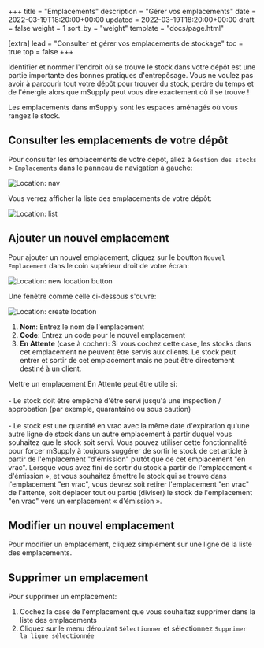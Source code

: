 +++
title = "Emplacements"
description = "Gérer vos emplacements"
date = 2022-03-19T18:20:00+00:00
updated = 2022-03-19T18:20:00+00:00
draft = false
weight = 1
sort_by = "weight"
template = "docs/page.html"

[extra]
lead = "Consulter et gérer vos emplacements de stockage"
toc = true
top = false
+++

Identifier et nommer l'endroit où se trouve le stock dans votre dépôt est une partie importante des bonnes pratiques d'entrepôsage. Vous ne voulez pas avoir à parcourir tout votre dépôt pour trouver du stock, perdre du temps et de l'énergie alors que mSupply peut vous dire exactement où il se trouve !

Les emplacements dans mSupply sont les espaces aménagés où vous rangez le stock. 

## Consulter les emplacements de votre dépôt

Pour consulter les emplacements de votre dépôt, allez à `Gestion des stocks` > `Emplacements` dans le panneau de navigation à gauche: 

![Location: nav](/docs/inventory/images/loc_gotoloc.png)

Vous verrez afficher la liste des emplacements de votre dépôt: 

![Location: list](/docs/inventory/images/loc_loclist.png)

## Ajouter un nouvel emplacement

Pour ajouter un nouvel emplacement, cliquez sur le boutton `Nouvel Emplacement` dans le coin supérieur droit de votre écran:

![Location: new location button](/docs/inventory/images/loc_newlocbutton.png)

Une fenêtre comme celle ci-dessous s'ouvre: 

![Location: create location](/docs/inventory/images/loc_createloc.png)

1. **Nom**: Entrez le nom de l'emplacement
2. **Code**: Entrez un code pour le nouvel emplacement
3. **En Attente** (case à cocher): Si vous cochez cette case, les stocks dans cet emplacement ne peuvent être servis aux clients. Le stock peut entrer et sortir de cet emplacement mais ne peut être directement destiné à un client. 

<div class="tip">
Mettre un emplacement En Attente peut être utile si: 
<br><br>
- Le stock doit être empêché d'être servi jusqu'à une inspection / approbation (par exemple, quarantaine ou sous caution)
<br><br>
- Le stock est une quantité en vrac avec la même date d'expiration qu'une autre ligne de stock dans un autre emplacement à partir duquel vous souhaitez que le stock soit servi. Vous pouvez utiliser cette fonctionnalité pour forcer mSupply à toujours suggérer de sortir le stock de cet article à partir de l'emplacement "d'émission" plutôt que de cet emplacement "en vrac". Lorsque vous avez fini de sortir du stock à partir de l'emplacement « d'émission », et vous souhaitez émettre le stock qui se trouve dans l'emplacement "en vrac", vous devrez soit retirer l'emplacement "en vrac" de l'attente, soit déplacer tout ou partie (diviser) le stock de l'emplacement "en vrac" vers un emplacement « d'émission ».
</div>

## Modifier un nouvel emplacement

Pour modifier un emplacement, cliquez simplement sur une ligne de la liste des emplacements. 

## Supprimer un emplacement

Pour supprimer un emplacement:
1. Cochez la case de l'emplacement que vous souhaitez supprimer dans la liste des emplacements
2. Cliquez sur le menu déroulant `Sélectionner` et sélectionnez `Supprimer la ligne sélectionnée`
